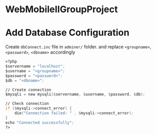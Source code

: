 # WebMobileIIGroupProject

# Add Database Configuration
Create `dbConnect.inc` file in `adminer/` folder. and replace `<groupname>`, `<password>`, `<dbname>` accordingly
``` dbConnect.inc
<?php
$servername = "localhost";
$username = "<groupname>";
$password = "<password>";
$db = "<dbname>";

// Create connection
$mysqli = new mysqli($servername, $username, $password, $db);

// Check connection
if ($mysqli->connect_error) {
    die("Connection failed: " . $mysqli->connect_error);
}
echo "Connected successfully";
?>
```
